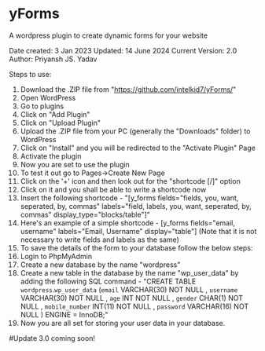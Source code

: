 # yForms
A wordpress plugin to create dynamic forms for your website

Date created: 3 Jan 2023
Updated: 14 June 2024
Current Version: 2.0
Author: Priyansh JS. Yadav

Steps to use:
1. Download the .ZIP file from "https://github.com/intelkid7/yForms/"
2. Open WordPress
3. Go to plugins
4. Click on "Add Plugin"
5. Click on "Upload Plugin"
6. Upload the .ZIP file from your PC (generally the "Downloads" folder) to WordPress
7. Click on "Install" and you will be redirected to the "Activate Plugin" Page
8. Activate the plugin
9. Now you are set to use the plugin
10. To test it out go to Pages->Create New Page
11. Click on the '+' icon and then look out for the "shortcode [/]" option
12. Click on it and you shall be able to write a shortcode now
13. Insert the following shortcode - "[y_forms fields="fields, you, want, seperated, by, commas" labels="field, labels, you, want, seperated, by, commas" display_type="blocks/table"]"
14. Here's an example of a simple shortcode - [y_forms fields="email, username" labels="Email, Username" display="table"] (Note that it is not necessary to write fields and labels as the same)
15. To save the details of the form to your database follow the below steps:
16. Login to PhpMyAdmin
17. Create a new database by the name "wordpress"
18. Create a new table in the database by the name "wp_user_data" by adding the following SQL command - "CREATE TABLE `wordpress`.`wp_user_data` (`email` VARCHAR(30) NOT NULL , `username` VARCHAR(30) NOT NULL , `age` INT NOT NULL , `gender` CHAR(1) NOT NULL , `mobile_number` INT(11) NOT NULL , `password` VARCHAR(16) NOT NULL ) ENGINE = InnoDB;"
19. Now you are all set for storing your user data in your database.

#Update 3.0 coming soon!
